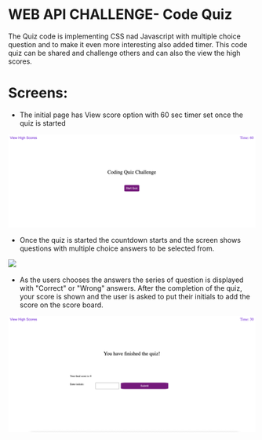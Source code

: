 # WEB API CHALLENGE- Code Quiz
The Quiz code is implementing CSS nad Javascript with multiple choice question and to make it even more interesting also added timer.
This code quiz can be shared and challenge others and can also the view the high scores.

# Screens:
* The initial page has View score option with 60 sec timer set once the quiz is started
<img src="./assets/images/firstscreen.png" alt= "startpage">


* Once the quiz is started the countdown starts and the screen shows questions with multiple choice answers to be selected from.
<img src= "./assets/images/questionwithmultiplechoice.png">

* As the users chooses the answers the series of question is displayed with "Correct" or "Wrong" answers. After the completion of the quiz, your score is shown and the user is asked to put their initials to add the score on the score board.
<img src="./assets/images/initial.png">